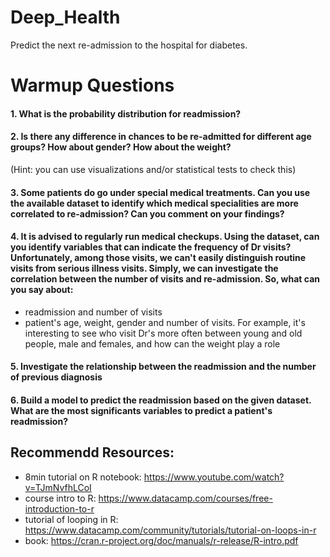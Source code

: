 # Deep_Health
Predict the next re-admission to the hospital for diabetes.

# Warmup Questions

#### 1. What is the probability distribution for readmission?

#### 2. Is there any difference in chances to be re-admitted for different age groups? How about gender? How about the weight?
  (Hint: you can use visualizations and/or statistical tests to check this)

#### 3. Some patients do go under special medical treatments. Can you use the available dataset to identify which medical specialities are more correlated to re-admission? Can you comment on your findings?

#### 4. It is advised to regularly run medical checkups. Using the dataset, can you identify variables that can indicate the frequency of Dr visits? Unfortunately, among those visits, we can't easily distinguish routine visits from serious illness visits. Simply, we can investigate the correlation between the number of visits and re-admission. So, what can you say about:
  - readmission and number of visits
  - patient's age, weight, gender and number of visits. For example, it's interesting to see who visit Dr's more often between young and old people, male and females, and how can the weight play a role

#### 5. Investigate the relationship between the readmission and the number of previous diagnosis

#### 6. Build a model to predict the readmission based on the given dataset. What are the most significants variables to predict a patient's readmission?


## Recommendd Resources:
- 8min tutorial on R notebook: https://www.youtube.com/watch?v=TJmNvfhLCoI
- course intro to R: https://www.datacamp.com/courses/free-introduction-to-r
- tutorial of looping in R: https://www.datacamp.com/community/tutorials/tutorial-on-loops-in-r
- book: https://cran.r-project.org/doc/manuals/r-release/R-intro.pdf
